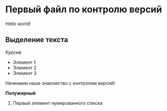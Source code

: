# Первый файл по контролю версий
Hello world!
## Выделение текста
*Курсив*

* Элемент 1
* Элемент 2
* Элемент 3

Начинаем наше знакомство с контролем версий!

**Полужирный**
1. Первый элемент нумерованного списка
